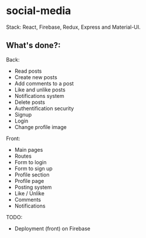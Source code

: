 # social-media

Stack: React, Firebase, Redux, Express and Material-UI.

## What's done?:

Back: 
- Read posts
- Create new posts
- Add comments to a post
- Like and unlike posts
- Notifications system 
- Delete posts
- Authentification security
- Signup 
- Login
- Change profile image

Front:
- Main pages
- Routes
- Form to login
- Form to sign up
- Profile section
- Profile page
- Posting system
- Like / Unlike
- Comments
- Notifications

TODO:
- Deployment (front) on Firebase
